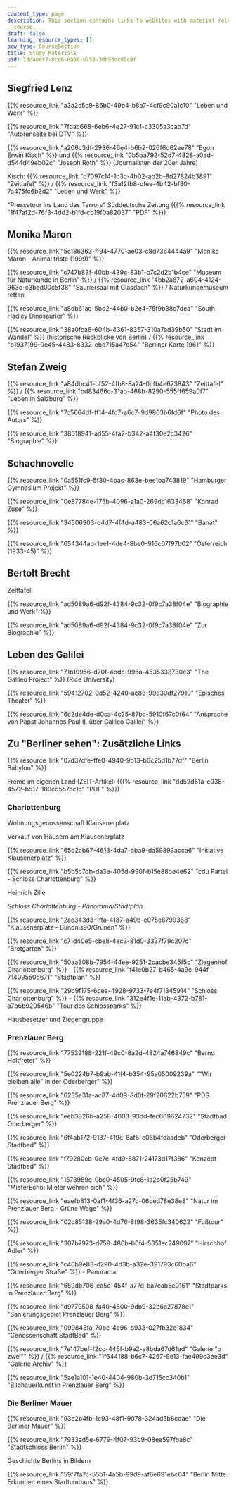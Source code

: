 ```yaml
---
content_type: page
description: This section contains links to websites with material related to the
  course.
draft: false
learning_resource_types: []
ocw_type: CourseSection
title: Study Materials
uid: 1dd4eef7-8cc6-0a66-b758-3db53cc85c8f
---
```

## Siegfried Lenz

{{% resource_link "a3a2c5c9-86b0-49b4-b8a7-4cf9c90a1c10" "Leben und Werk" %}}

{{% resource_link "7fdac668-6eb6-4e27-91c1-c3305a3cab7d" "Autorenseite bei DTV" %}}

{{% resource_link "a206c3df-2936-46e4-b6b2-026f6d62ee78" "Egon Erwin Kisch" %}} und {{% resource_link "0b5ba792-52d7-4828-a0ad-d544d49eb02c" "Joseph Roth" %}} (Journalisten der 20er Jahre)

Kisch: {{% resource_link "d7097c14-1c3c-4b02-ab2b-8d27824b3891" "Zeittafel" %}} / {{% resource_link "f3a12fb8-cfee-4b42-bf80-7a475fc6b3d2" "Leben und Werk" %}}

"Pressetour ins Land des Terrors" Süddeutsche Zeitung ({{% resource_link "1f47af2d-76f3-4dd2-b1fd-cb19f0a82037" "PDF" %}})

## Monika Maron

{{% resource_link "5c186363-ff94-4770-ae03-c8d7364444a9" "Monika Maron - Animal triste (1999)" %}}

{{% resource_link "c747b83f-40bb-439c-83b1-c7c2d2b1b4ce" "Museum für Naturkunde in Berlin" %}} / {{% resource_link "4bb2a872-a604-4124-963c-c3bed00c5f38" "Sauriersaal mit Glasdach" %}} / Naturkundemuseum retten

{{% resource_link "a8db61ac-5bd2-44b0-b2e4-75f9b38c7dea" "South Hadley Dinosaurier" %}}

{{% resource_link "38a0fca6-604b-4361-8357-310a7ad39b50" "Stadt im Wandel" %}} (historische Rückblicke von Berlin) / {{% resource_link "b1937199-0e45-4483-8332-ebd715a47e54" "Berliner Karte 1961" %}}

## Stefan Zweig

{{% resource_link "a84dbc41-bf52-4fb8-8a24-0cfb4e673843" "Zeittafel" %}} / {{% resource_link "bd83466c-31ab-468b-8290-555ff659a0f7" "Leben in Salzburg" %}}

{{% resource_link "7c5664df-ff14-4fc7-a6c7-9d9803b6fd6f" "Photo des Autors" %}}

{{% resource_link "38518941-ad55-4fa2-b342-a4f30e2c3426" "Biographie" %}}

## Schachnovelle

{{% resource_link "0a551fc9-5f30-4bac-863e-bee1ba743819" "Hamburger Gymnasium Projekt" %}}

{{% resource_link "0e87784e-175b-4096-a1a0-269dc1633468" "Konrad Zuse" %}}

{{% resource_link "34506903-d4d7-4f4d-a483-06a62c1a6c61" "Banat" %}}

{{% resource_link "654344ab-1ee1-4de4-8be0-916c07f97b02" "Österreich (1933-45)" %}}

## Bertolt Brecht

Zeittafel

{{% resource_link "ad5089a6-d92f-4384-9c32-0f9c7a38f04e" "Biographie und Werk" %}}

{{% resource_link "ad5089a6-d92f-4384-9c32-0f9c7a38f04e" "Zur Biographie" %}}

## Leben des Galilei

{{% resource_link "71b10956-d70f-4bdc-996a-4535338730e3" "The Galileo Project" %}} (Rice University)

{{% resource_link "59412702-0d52-4240-ac83-99e30df27910" "Episches Theater" %}}

{{% resource_link "6c2de4de-d0ca-4c25-87bc-5910f67c0f64" "Ansprache von Papst Johannes Paul II. über Galileo Galilei" %}}

## Zu "Berliner sehen": Zusätzliche Links

{{% resource_link "07d37dfe-ffe0-4940-9b13-b6c25d1b77df" "Berlin Babylon" %}}

Fremd im eigenen Land (ZEIT-Artikel) ({{% resource_link "dd52d81a-c038-4572-b517-180cd557cc1c" "PDF" %}})

### Charlottenburg

Wohnungsgenossenschaft Klausenerplatz

Verkauf von Häusern am Klausenerplatz

{{% resource_link "65d2cb67-4613-4da7-bba9-da59893acca6" "Initiative Klausenerplatz" %}}

{{% resource_link "b5b5c7db-da3e-405d-990f-b15e88be4e62" "cdu Partei - Schloss Charlottenburg" %}}

Heinrich Zille

*Schloss Charlottenburg - Panorama/Stadtplan*

{{% resource_link "2ae343d3-1ffa-4187-a49b-e075e8799368" "Klausenerplatz - Bündnis90/Grünen" %}}

{{% resource_link "c71d40e5-cbe8-4ec3-81d0-3337f79c207c" "Brotgarten" %}}

{{% resource_link "50aa308b-7954-44ee-9251-2cacbe345f5c" "Ziegenhof Charlottenburg" %}} - {{% resource_link "f41e0b27-b465-4a9c-944f-71409550d671" "Stadtplan" %}}

{{% resource_link "29b9f175-6cee-4928-9733-7e4f71345914" "Schloss Charlottenburg" %}} - {{% resource_link "312e4f1e-11ab-4372-b781-a7b6b920546b" "Tour des Schlossparks" %}}

Hausbesetzer und Ziegengruppe

### Prenzlauer Berg

{{% resource_link "77539188-221f-49c0-8a2d-4824a746849c" "Bernd Holtfreter" %}}

{{% resource_link "5e0224b7-b9ab-41f4-b354-95a05009239a" "\"Wir bleiben alle\" in der Oderberger" %}}

{{% resource_link "6235a31a-ac87-4d09-8d0f-29f20622b759" "PDS Prenzlauer Berg" %}}

{{% resource_link "eeb3826b-a258-4003-93dd-fec669624732" "Stadtbad Oderberger" %}}

{{% resource_link "6f4ab172-9137-419c-8af6-c06b4fdaadeb" "Oderberger Stadtbad" %}}

{{% resource_link "f79280cb-0e7c-4fd9-8871-24173d17f386" "Konzept Stadtbad" %}}

{{% resource_link "1573989e-0bc0-4505-9fc8-1a2b0f25b749" "MieterEcho: Mieter wehren sich" %}}

{{% resource_link "eaefb813-0af1-4f36-a27c-06ced78e38e8" "Natur im Prenzlauer Berg - Grüne Wege" %}}

{{% resource_link "02c85138-29a0-4d76-8f98-3635fc340622" "Fußtour" %}}

{{% resource_link "307b7973-d759-486b-b0f4-5351ec249097" "Hirschhof Adler" %}}

{{% resource_link "c40b9e83-d290-4d3b-a32e-391793c60ba6" "Oderberger Straße" %}} - Panorama

{{% resource_link "659db706-ea5c-454f-a77d-ba7eab5c0161" "Stadtparks in Prenzlauer Berg" %}}

{{% resource_link "d9779508-fa40-4800-9db9-32b6a27878e1" "Sanierungsgebiet Prenzlauer Berg" %}}

{{% resource_link "099843fa-70bc-4e96-b933-027fb32c1834" "Genossenschaft StadtBad" %}}

{{% resource_link "7e147bef-f2cc-445f-b9a2-a8bda67d61ad" "Galerie \"o zwei\"" %}} / {{% resource_link "1f644188-b6c7-4267-9e13-fae499c3ee3d" "Galerie Archiv" %}}

{{% resource_link "5ae1a101-1e40-4404-980b-3d715cc340b1" "Bildhauerkunst in Prenzlauer Berg" %}}

### Die Berliner Mauer

{{% resource_link "93e2b4fb-1c93-48f1-9078-324ad5b8cdae" "Die Berliner Mauer" %}}

{{% resource_link "7933ad5e-6779-4f07-93b9-08ee597fba8c" "Stadtschloss Berlin" %}}

Geschichte Berlins in Bildern

{{% resource_link "59f7fa7c-55b1-4a5b-99d9-af6e691ebc64" "Berlin Mitte. Erkunden eines Stadtumbaus" %}}